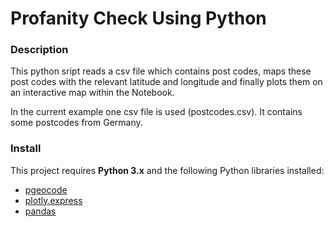 # Profanity Check Using Python


### Description

This python sript reads a csv file which contains post codes, maps these post codes with the relevant latitude and longitude and finally plots them on an interactive map within the Notebook. 

In the current example one csv file is used (postcodes.csv).
It contains some postcodes from Germany.


### Install

This project requires **Python 3.x** and the following Python libraries installed:

- [pgeocode](https://pgeocode.readthedocs.io/en/latest/)
- [plotly.express](https://plot.ly/python/plotly-express/)
- [pandas](https://pandas.pydata.org/pandas-docs/stable/)
